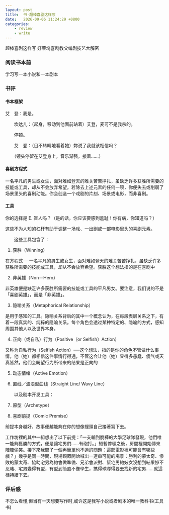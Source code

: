 ```yaml
---
layout: post
title:  书-超棒喜剧这样写
date:   2026-09-06 11:24:29 +0800
categories: 
    - review 
    - write
---
```


超棒喜剧这样写 好莱坞喜剧教父编剧技艺大解密

### 阅读书本前

学习写一本小说和一本剧本

### 书评

#### 书本框架

艾　登：我是。

　　坎达儿：（起身，移动到他面前站着）艾登，麦可不是我杀的。

　　停顿。

　　艾　登：（目不转睛地看着她）妳说了我就该相信吗？

　　（镜头停留在艾登身上，音乐渐强，接着……）

#### 喜剧方程式

一名平凡的男生或女生，面对难如登天的难关苦苦挣扎，虽缺乏许多获胜所需要的技能或工具，却从不会放弃希望。若除去上述元素的任何一项，你便失去或削弱了场景里头的喜剧动能。你会创造一个戏剧的片刻、场景或电影，而非喜剧。

#### 工具

你的选择是 E. 盲人吗？（是的话，你应该要感到羞耻！你有病，你知道吗？）

这些不为人知的杠杆有助于调整一场戏、一出剧或一部电影里头的喜剧元素。

　　这些工具包含了：

1. 获胜（Winning）

在方程式──一名平凡的男生或女生，面对难如登天的难关苦苦挣扎，虽缺乏许多获胜所需要的技能或工具，却从不会放弃希望。获胜这个想法指的是在喜剧中

2. 非英雄（Non－Hero） 

非英雄便是缺乏许多获胜所需要的技能或工具的平凡男女。要注意，我们说的不是「喜剧英雄」，而是「非英雄」。

3. 隐喻关系（Metaphorical Relationship）

是用于感知的工具。隐喻关系背后的其中一个概念认为，在每段表层关系之下，有着一段真实的、纯粹的隐喻关系。每个角色会透过某种特定的、隐喻的方式，感知周围其他人以及世界本身。

4. 正向（或自私）行为（Positive〔or Selfish〕Action）

又称为自私行为（Selfish Action）──这个想法，指的是你的角色不管做什么事情，他（她）都相信这件事情行得通，不管这会让他（她）显得多愚蠢、傻气或天真皆然，他们会盼望行为所带来的结果是正向的

5. 动态情绪（Active Emotion）

6. 直线／波浪型曲线（Straight Line/ Wavy Line）

　　以及剧本开发工具：

7. 原型（Archetype）

8. 喜剧前提（Comic Premise）

前提本身越好，故事便越能夠在你的想像裡頭自己接著寫下去。

工作坊裡的其中一組想出了以下前提：「一支輸到脫褲的大學足球隊發現，他們唯一能夠獲勝的方式，便是讓宅男們……有砲打。」短暫停頓之後，房間裡開始傳來陣陣偷笑。接下來我問了一個再簡單也不過的問題：這部電影裡可能會有哪些戲？」幾乎是同一時間，現場觀眾開始喊出一連串可能的場景：勝利的蒙太奇、慘敗的蒙太奇、協助宅男為約會做準備、兄弟會派對、幫宅男約妓女沒想到結果慘不忍睹、宅男變得有型，有型到簡直不像學生，搞得球隊得要去找新的宅男……就這樣持續下去。

### 评后感

不怎么看懂,但当有一天想要写作时,或许这是我写小说或者剧本的唯一教科书(工具书)